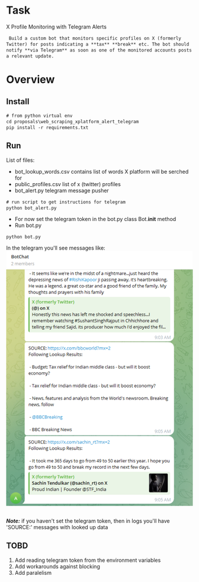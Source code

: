# Task
X Profile Monitoring with Telegram Alerts
```
 Build a custom bot that monitors specific profiles on X (formerly Twitter) for posts indicating a **tax** **break** etc. The bot should notify **via Telegram** as soon as one of the monitored accounts posts a relevant update.
```

# Overview

## Install
```
# from python virtual env
cd proposals\web_scraping_xplatform_alert_telegram
pip install -r requirements.txt
```

## Run
List of files:
- bot_lookup_words.csv contains list of words X platform will be serched for
- public_profiles.csv list of x (twitter) profiles
- bot_alert.py telegram message pusher
```
# run script to get instructions for telegram
python bot_alert.py
```
- For now set the telegram token in the bot.py class Bot.__init__ method
- Run bot.py
```
python bot.py
```
In the telegram you'll see messages like:
![Alert in the telegram](bot.png)

##
_**Note:**_ if you haven't set the telegram token, then in logs you'll have 'SOURCE:' messages with looked up data

## TOBD
1. Add reading telegram token from the environment variables
2. Add workarounds against blocking
3. Add paralelism